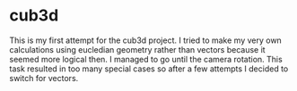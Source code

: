 # cub3d

This is my first attempt for the cub3d project.
I tried to make my very own calculations using eucledian geometry rather than vectors because it seemed more logical then.
I managed to go until the camera rotation. This task resulted in too many special cases so after a few attempts I decided
to switch for vectors.
